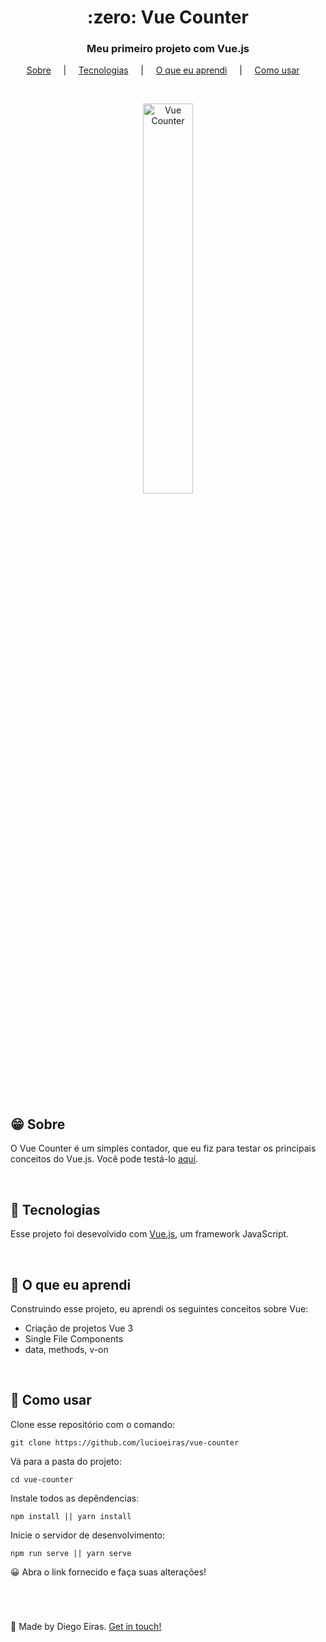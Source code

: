 <h1 align="center">:zero: Vue Counter</h1>

<h3 align="center">Meu primeiro projeto com Vue.js</h3>

<p align="center">
  <a href="#techs">Sobre</a> &nbsp;&nbsp;&nbsp; | &nbsp;&nbsp;&nbsp;
  <a href="#techs">Tecnologias</a> &nbsp;&nbsp;&nbsp; | &nbsp;&nbsp;&nbsp; 
  <a href="#learn">O que eu aprendi</a> &nbsp;&nbsp;&nbsp; | &nbsp;&nbsp;&nbsp; 
  <a href="#use">Como usar</a> &nbsp;&nbsp;&nbsp; 
</p>

<br>

<p align="center">
  <img src="https://user-images.githubusercontent.com/67290471/98474970-50f5c700-21d4-11eb-9775-1c70c648e01a.gif" alt="Vue Counter" height="40%" width="40%"/>
</p>

<br>

<h2 id="techs">😁 Sobre </h2>

O Vue Counter é um simples contador, que eu fiz para testar os principais conceitos do Vue.js. Você pode testá-lo [aqui](https://github-vue-counter.netlify.app/).

<br>

<h2 id="techs">🚀 Tecnologias </h2>

Esse projeto foi desevolvido com [Vue.js](https://vuejs.org/), um framework JavaScript.

<br>

<h2 id="learn">🧐 O que eu aprendi</h2>

Construindo esse projeto, eu aprendi os seguintes conceitos sobre Vue:

-  Criação de projetos Vue 3
-  Single File Components
-  data, methods, v-on

<br>

<h2 id="use">📢 Como usar </h2>

Clone esse repositório com o comando:
```
git clone https://github.com/lucioeiras/vue-counter
```

Vá para a pasta do projeto:
```
cd vue-counter
```

Instale todos as depêndencias:
```
npm install || yarn install 
```

Inicie o servidor de desenvolvimento:
```
npm run serve || yarn serve
```

😀 Abra o link fornecido e faça suas alterações!
  
<br> 
  
<h1> </h1>

👋 Made by Diego Eiras. 
[Get in touch!](https://www.linkedin.com/in/diegoeiras)
